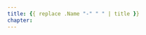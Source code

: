 ```yaml
---
title: {{ replace .Name "-" " " | title }}
chapter: 
---
```


<!-- aggregate-page-content -->

<!-- aggregate-page-content -->
